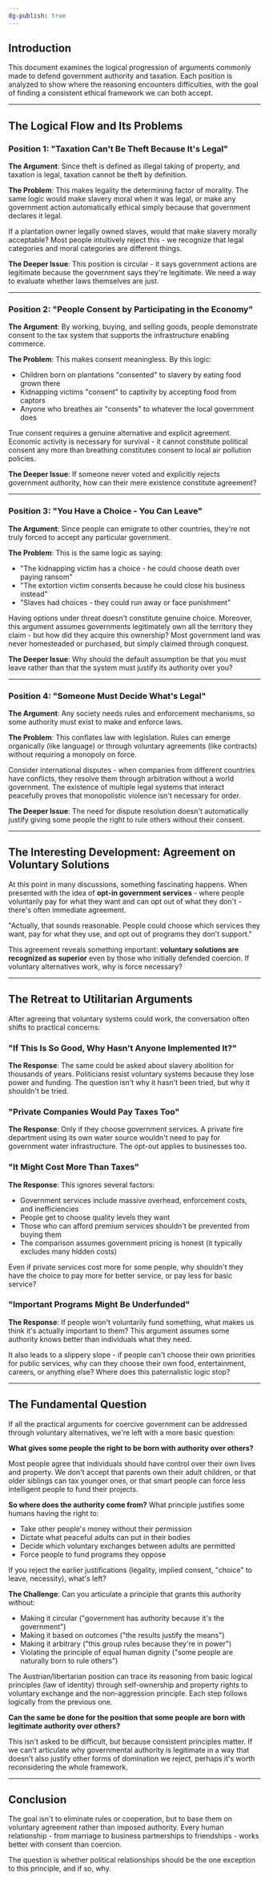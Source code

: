 ```yaml
---
dg-publish: true
---
```

## Introduction

This document examines the logical progression of arguments commonly made to defend government authority and taxation. Each position is analyzed to show where the reasoning encounters difficulties, with the goal of finding a consistent ethical framework we can both accept.

---

## The Logical Flow and Its Problems

### Position 1: "Taxation Can't Be Theft Because It's Legal"

**The Argument**: Since theft is defined as illegal taking of property, and taxation is legal, taxation cannot be theft by definition.

**The Problem**: This makes legality the determining factor of morality. The same logic would make slavery moral when it was legal, or make any government action automatically ethical simply because that government declares it legal. 

If a plantation owner legally owned slaves, would that make slavery morally acceptable? Most people intuitively reject this - we recognize that legal categories and moral categories are different things.

**The Deeper Issue**: This position is circular - it says government actions are legitimate because the government says they're legitimate. We need a way to evaluate whether laws themselves are just.

---

### Position 2: "People Consent by Participating in the Economy"

**The Argument**: By working, buying, and selling goods, people demonstrate consent to the tax system that supports the infrastructure enabling commerce.

**The Problem**: This makes consent meaningless. By this logic:
- Children born on plantations "consented" to slavery by eating food grown there
- Kidnapping victims "consent" to captivity by accepting food from captors
- Anyone who breathes air "consents" to whatever the local government does

True consent requires a genuine alternative and explicit agreement. Economic activity is necessary for survival - it cannot constitute political consent any more than breathing constitutes consent to local air pollution policies.

**The Deeper Issue**: If someone never voted and explicitly rejects government authority, how can their mere existence constitute agreement?

---

### Position 3: "You Have a Choice - You Can Leave"

**The Argument**: Since people can emigrate to other countries, they're not truly forced to accept any particular government.

**The Problem**: This is the same logic as saying:
- "The kidnapping victim has a choice - he could choose death over paying ransom"
- "The extortion victim consents because he could close his business instead"
- "Slaves had choices - they could run away or face punishment"

Having options under threat doesn't constitute genuine choice. Moreover, this argument assumes governments legitimately own all the territory they claim - but how did they acquire this ownership? Most government land was never homesteaded or purchased, but simply claimed through conquest.

**The Deeper Issue**: Why should the default assumption be that you must leave rather than that the system must justify its authority over you?

---

### Position 4: "Someone Must Decide What's Legal"

**The Argument**: Any society needs rules and enforcement mechanisms, so some authority must exist to make and enforce laws.

**The Problem**: This conflates law with legislation. Rules can emerge organically (like language) or through voluntary agreements (like contracts) without requiring a monopoly on force.

Consider international disputes - when companies from different countries have conflicts, they resolve them through arbitration without a world government. The existence of multiple legal systems that interact peacefully proves that monopolistic violence isn't necessary for order.

**The Deeper Issue**: The need for dispute resolution doesn't automatically justify giving some people the right to rule others without their consent.

---

## The Interesting Development: Agreement on Voluntary Solutions

At this point in many discussions, something fascinating happens. When presented with the idea of **opt-in government services** - where people voluntarily pay for what they want and can opt out of what they don't - there's often immediate agreement.

"Actually, that sounds reasonable. People could choose which services they want, pay for what they use, and opt out of programs they don't support."

This agreement reveals something important: **voluntary solutions are recognized as superior** even by those who initially defended coercion. If voluntary alternatives work, why is force necessary?

---

## The Retreat to Utilitarian Arguments

After agreeing that voluntary systems could work, the conversation often shifts to practical concerns:

### "If This Is So Good, Why Hasn't Anyone Implemented It?"

**The Response**: The same could be asked about slavery abolition for thousands of years. Politicians resist voluntary systems because they lose power and funding. The question isn't why it hasn't been tried, but why it shouldn't be tried.

### "Private Companies Would Pay Taxes Too"

**The Response**: Only if they choose government services. A private fire department using its own water source wouldn't need to pay for government water infrastructure. The opt-out applies to businesses too.

### "It Might Cost More Than Taxes"

**The Response**: This ignores several factors:
- Government services include massive overhead, enforcement costs, and inefficiencies
- People get to choose quality levels they want
- Those who can afford premium services shouldn't be prevented from buying them
- The comparison assumes government pricing is honest (it typically excludes many hidden costs)

Even if private services cost more for some people, why shouldn't they have the choice to pay more for better service, or pay less for basic service?

### "Important Programs Might Be Underfunded"

**The Response**: If people won't voluntarily fund something, what makes us think it's actually important to them? This argument assumes some authority knows better than individuals what they need.

It also leads to a slippery slope - if people can't choose their own priorities for public services, why can they choose their own food, entertainment, careers, or anything else? Where does this paternalistic logic stop?

---

## The Fundamental Question

If all the practical arguments for coercive government can be addressed through voluntary alternatives, we're left with a more basic question:

**What gives some people the right to be born with authority over others?**

Most people agree that individuals should have control over their own lives and property. We don't accept that parents own their adult children, or that older siblings can tax younger ones, or that smart people can force less intelligent people to fund their projects.

**So where does the authority come from?** What principle justifies some humans having the right to:
- Take other people's money without their permission
- Dictate what peaceful adults can put in their bodies  
- Decide which voluntary exchanges between adults are permitted
- Force people to fund programs they oppose

If you reject the earlier justifications (legality, implied consent, "choice" to leave, necessity), what's left?

**The Challenge**: Can you articulate a principle that grants this authority without:
- Making it circular ("government has authority because it's the government")
- Making it based on outcomes ("the results justify the means") 
- Making it arbitrary ("this group rules because they're in power")
- Violating the principle of equal human dignity ("some people are naturally born to rule others")

The Austrian/libertarian position can trace its reasoning from basic logical principles (law of identity) through self-ownership and property rights to voluntary exchange and the non-aggression principle. Each step follows logically from the previous one.

**Can the same be done for the position that some people are born with legitimate authority over others?**

This isn't asked to be difficult, but because consistent principles matter. If we can't articulate why governmental authority is legitimate in a way that doesn't also justify other forms of domination we reject, perhaps it's worth reconsidering the whole framework.

---

## Conclusion

The goal isn't to eliminate rules or cooperation, but to base them on voluntary agreement rather than imposed authority. Every human relationship - from marriage to business partnerships to friendships - works better with consent than coercion.

The question is whether political relationships should be the one exception to this principle, and if so, why.